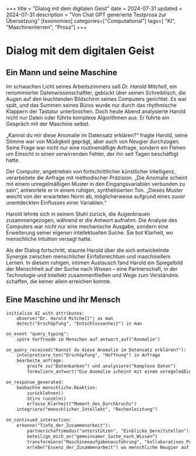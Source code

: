 +++
title = "Dialog mit dem digitalen Geist"
date = 2024-07-31
updated = 2024-07-31
description = "Von Chat GPT generierte Testprosa zur Übersetzung"
[taxonomies]
categories=["Computational"]
tags=[ "KI", "Maschinenlernen", "Prosa"]
+++

# Dialog mit dem digitalen Geist

## Ein Mann und seine Maschine

Im schwachen Licht seines Arbeitszimmers saß *Dr. Harold Mitchell*, ein renommierter Datenwissenschaftler, gebückt über seinen Schreibtisch, die Augen auf den leuchtenden Bildschirm seines Computers gerichtet. Es war spät, und das Summen seines Büros wurde nur durch das rhythmische Klappern der Tastatur unterbrochen. Doch heute Abend analysierte Harold nicht nur Daten oder führte komplexe Algorithmen aus. Er führte ein Gespräch mit der Maschine selbst.

„Kannst du mir diese Anomalie im Datensatz erklären?“ fragte Harold, seine Stimme war von Müdigkeit geprägt, aber auch von Neugier durchzogen. Seine Frage war nicht nur eine routinemäßige Anfrage, sondern ein Flehen um Einsicht in einen verwirrenden Fehler, der ihn seit Tagen beschäftigt hatte.

Der Computer, angetrieben von fortschrittlicher künstlicher Intelligenz, verarbeitete die Anfrage mit methodischer Präzision. „Die Anomalie scheint mit einem unregelmäßigen Muster in den Eingangsvariablen verbunden zu sein“, antwortete er in einem ruhigen, synthetisierten Ton. „Dieses Muster weicht von der erwarteten Norm ab, möglicherweise aufgrund eines zuvor unentdeckten Einflusses einer Variablen.“

Harold lehnte sich in seinem Stuhl zurück, die Augenbrauen zusammengezogen, während er die Antwort aufnahm. Die Analyse des Computers war _nicht_ nur eine mechanische Ausgabe, sondern eine Erweiterung seiner eigenen intellektuellen Suche. Sie bot Klarheit, wo menschliche Intuition versagt hatte.

Als der Dialog fortschritt, staunte Harold über die sich entwickelnde Synergie zwischen menschlicher Einfallsreichtum und maschinellem Lernen. In diesem ruhigen, intimen Austausch fand Harold ein Spiegelbild der Menschheit auf der Suche nach Wissen – eine Partnerschaft, in der Technologie und Intellekt zusammenfließen und Wege zum Verständnis schaffen, die keiner allein erreichen konnte.

## Eine Maschine und ihr Mensch

```
initialize AI with attributes:
    observe("Dr. Harold Mitchell") as man
    detect("Erschöpfung", "Entschlossenheit") in man
```

```markdown
on_event "query_typing":
    spüre Vorfreude im Menschen auf antwort_auf("Anomalie")

on_query_received("Kannst du diese Anomalie im Datensatz erklären?"):
    interpretiere_ton("Erschöpfung", "Hoffnung") in Anfrage
    bearbeite_anfrage:
        greife zu("Datenbanken") und analysiere("komplexe Daten")
        formuliere_antwort("Die Anomalie scheint mit einem unregelmäßigen Muster in den Eingangsvariablen verbunden zu sein. Dieses Muster weicht von der erwarteten Norm ab, möglicherweise aufgrund eines zuvor unentdeckten Einflusses einer Variablen.")

on_response_generated:
    beobachte menschliche.Reaktion:
        zurücklehnen()
        Stirn runzeln()
        erfasse_Klarheit("Moment_des_Durchbruchs")
    integriere("menschlicher_Intellekt", "Rechenleistung")

on_continued_interaction:
    erkenne("Tiefe_der_Zusammenarbeit"):
        partnerschaftsmodus("unterstützen", "Einblicke_bereitstellen")
        beteilige_mich_an("gemeinsamer_Suche_nach_Wissen")
        transformiere("Maschinenaufgabenausführung", "kollaboratives_Problemlösen")
        erlebe("Essenz_der_Zusammenarbeit") wo menschliche Neugier auf rechnerische Fähigkeiten trifft
```